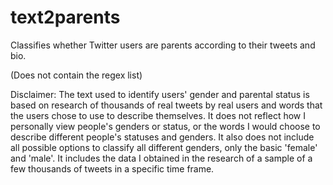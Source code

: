 # text2parents
Classifies whether Twitter users are parents according to their tweets and bio.


(Does not contain the regex list)

Disclaimer: The text used to identify users' gender and parental status is based on research of thousands of real tweets by real users and words that the users chose to use to describe themselves.
It does not reflect how I personally view people's genders or status, or the words I would choose to describe different people's statuses and genders.
It also does not include all possible options to classify all different genders, only the basic 'female' and 'male'. It includes the data I obtained in the research of a sample of a few thousands of tweets in a specific time frame.
